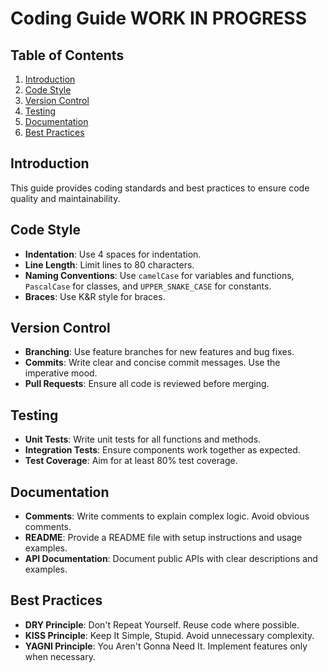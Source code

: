 # Coding Guide WORK IN PROGRESS

## Table of Contents

1. [Introduction](#introduction)
2. [Code Style](#code-style)
3. [Version Control](#version-control)
4. [Testing](#testing)
5. [Documentation](#documentation)
6. [Best Practices](#best-practices)

## Introduction

This guide provides coding standards and best practices to ensure code quality and maintainability.

## Code Style

-   **Indentation**: Use 4 spaces for indentation.
-   **Line Length**: Limit lines to 80 characters.
-   **Naming Conventions**: Use `camelCase` for variables and functions, `PascalCase` for classes, and `UPPER_SNAKE_CASE` for constants.
-   **Braces**: Use K&R style for braces.

## Version Control

-   **Branching**: Use feature branches for new features and bug fixes.
-   **Commits**: Write clear and concise commit messages. Use the imperative mood.
-   **Pull Requests**: Ensure all code is reviewed before merging.

## Testing

-   **Unit Tests**: Write unit tests for all functions and methods.
-   **Integration Tests**: Ensure components work together as expected.
-   **Test Coverage**: Aim for at least 80% test coverage.

## Documentation

-   **Comments**: Write comments to explain complex logic. Avoid obvious comments.
-   **README**: Provide a README file with setup instructions and usage examples.
-   **API Documentation**: Document public APIs with clear descriptions and examples.

## Best Practices

-   **DRY Principle**: Don't Repeat Yourself. Reuse code where possible.
-   **KISS Principle**: Keep It Simple, Stupid. Avoid unnecessary complexity.
-   **YAGNI Principle**: You Aren't Gonna Need It. Implement features only when necessary.
